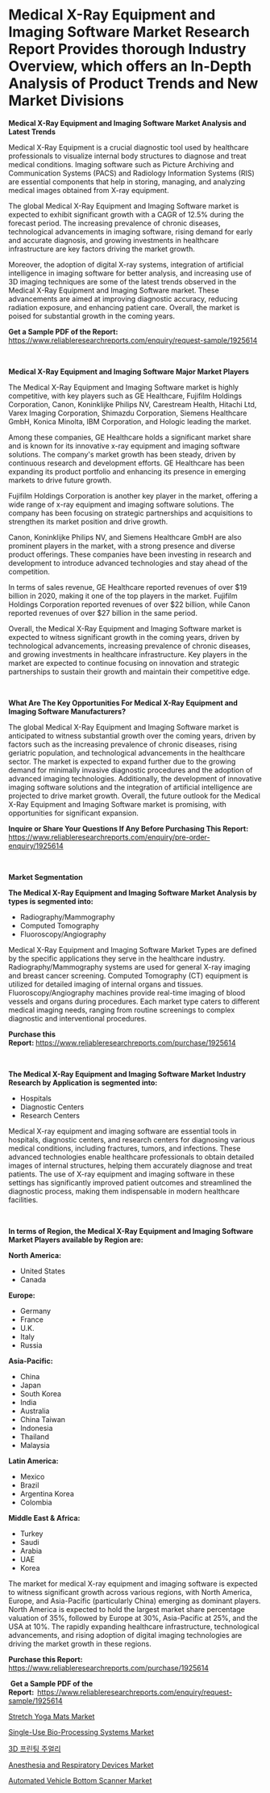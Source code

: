 <p><h1>Medical X-Ray Equipment and Imaging Software Market Research Report Provides thorough Industry Overview, which offers an In-Depth Analysis of Product Trends and New Market Divisions</h1></p><p><strong>Medical X-Ray Equipment and Imaging Software Market Analysis and Latest Trends</strong></p>
<p><p>Medical X-Ray Equipment is a crucial diagnostic tool used by healthcare professionals to visualize internal body structures to diagnose and treat medical conditions. Imaging software such as Picture Archiving and Communication Systems (PACS) and Radiology Information Systems (RIS) are essential components that help in storing, managing, and analyzing medical images obtained from X-ray equipment.</p><p>The global Medical X-Ray Equipment and Imaging Software market is expected to exhibit significant growth with a CAGR of 12.5% during the forecast period. The increasing prevalence of chronic diseases, technological advancements in imaging software, rising demand for early and accurate diagnosis, and growing investments in healthcare infrastructure are key factors driving the market growth.</p><p>Moreover, the adoption of digital X-ray systems, integration of artificial intelligence in imaging software for better analysis, and increasing use of 3D imaging techniques are some of the latest trends observed in the Medical X-Ray Equipment and Imaging Software market. These advancements are aimed at improving diagnostic accuracy, reducing radiation exposure, and enhancing patient care. Overall, the market is poised for substantial growth in the coming years.</p></p>
<p><strong>Get a Sample PDF of the Report:&nbsp;</strong> <a href="https://www.reliableresearchreports.com/enquiry/request-sample/1925614">https://www.reliableresearchreports.com/enquiry/request-sample/1925614</a></p>
<p>&nbsp;</p>
<p><strong>Medical X-Ray Equipment and Imaging Software Major Market Players</strong></p>
<p><p>The Medical X-Ray Equipment and Imaging Software market is highly competitive, with key players such as GE Healthcare, Fujifilm Holdings Corporation, Canon, Koninklijke Philips NV, Carestream Health, Hitachi Ltd, Varex Imaging Corporation, Shimazdu Corporation, Siemens Healthcare GmbH, Konica Minolta, IBM Corporation, and Hologic leading the market.</p><p>Among these companies, GE Healthcare holds a significant market share and is known for its innovative x-ray equipment and imaging software solutions. The company's market growth has been steady, driven by continuous research and development efforts. GE Healthcare has been expanding its product portfolio and enhancing its presence in emerging markets to drive future growth.</p><p>Fujifilm Holdings Corporation is another key player in the market, offering a wide range of x-ray equipment and imaging software solutions. The company has been focusing on strategic partnerships and acquisitions to strengthen its market position and drive growth.</p><p>Canon, Koninklijke Philips NV, and Siemens Healthcare GmbH are also prominent players in the market, with a strong presence and diverse product offerings. These companies have been investing in research and development to introduce advanced technologies and stay ahead of the competition.</p><p>In terms of sales revenue, GE Healthcare reported revenues of over $19 billion in 2020, making it one of the top players in the market. Fujifilm Holdings Corporation reported revenues of over $22 billion, while Canon reported revenues of over $27 billion in the same period.</p><p>Overall, the Medical X-Ray Equipment and Imaging Software market is expected to witness significant growth in the coming years, driven by technological advancements, increasing prevalence of chronic diseases, and growing investments in healthcare infrastructure. Key players in the market are expected to continue focusing on innovation and strategic partnerships to sustain their growth and maintain their competitive edge.</p></p>
<p>&nbsp;</p>
<p><strong>What Are The Key Opportunities For Medical X-Ray Equipment and Imaging Software Manufacturers?</strong></p>
<p><p>The global Medical X-Ray Equipment and Imaging Software market is anticipated to witness substantial growth over the coming years, driven by factors such as the increasing prevalence of chronic diseases, rising geriatric population, and technological advancements in the healthcare sector. The market is expected to expand further due to the growing demand for minimally invasive diagnostic procedures and the adoption of advanced imaging technologies. Additionally, the development of innovative imaging software solutions and the integration of artificial intelligence are projected to drive market growth. Overall, the future outlook for the Medical X-Ray Equipment and Imaging Software market is promising, with opportunities for significant expansion.</p></p>
<p><strong>Inquire or Share Your Questions If Any Before Purchasing This Report:</strong> <a href="https://www.reliableresearchreports.com/enquiry/pre-order-enquiry/1925614">https://www.reliableresearchreports.com/enquiry/pre-order-enquiry/1925614</a></p>
<p>&nbsp;</p>
<p><strong>Market Segmentation</strong></p>
<p><strong>The Medical X-Ray Equipment and Imaging Software Market Analysis by types is segmented into:</strong></p>
<p><ul><li>Radiography/Mammography</li><li>Computed Tomography</li><li>Fluoroscopy/Angiography</li></ul></p>
<p><p>Medical X-Ray Equipment and Imaging Software Market Types are defined by the specific applications they serve in the healthcare industry. Radiography/Mammography systems are used for general X-ray imaging and breast cancer screening. Computed Tomography (CT) equipment is utilized for detailed imaging of internal organs and tissues. Fluoroscopy/Angiography machines provide real-time imaging of blood vessels and organs during procedures. Each market type caters to different medical imaging needs, ranging from routine screenings to complex diagnostic and interventional procedures.</p></p>
<p><strong>Purchase this Report:&nbsp;</strong><a href="https://www.reliableresearchreports.com/purchase/1925614">https://www.reliableresearchreports.com/purchase/1925614</a></p>
<p>&nbsp;</p>
<p><strong>The Medical X-Ray Equipment and Imaging Software Market Industry Research by Application is segmented into:</strong></p>
<p><ul><li>Hospitals</li><li>Diagnostic Centers</li><li>Research Centers</li></ul></p>
<p><p>Medical X-ray equipment and imaging software are essential tools in hospitals, diagnostic centers, and research centers for diagnosing various medical conditions, including fractures, tumors, and infections. These advanced technologies enable healthcare professionals to obtain detailed images of internal structures, helping them accurately diagnose and treat patients. The use of X-ray equipment and imaging software in these settings has significantly improved patient outcomes and streamlined the diagnostic process, making them indispensable in modern healthcare facilities.</p></p>
<p>&nbsp;</p>
<p><strong>In terms of Region, the Medical X-Ray Equipment and Imaging Software Market Players available by Region are:</strong></p>
<p>
    <p> <strong> North America: </strong>
        <ul>
            <li>United States</li>
            <li>Canada</li>
        </ul>
        </p> 
    <p> <strong> Europe: </strong>
        <ul>
            <li>Germany</li>
            <li>France</li>
            <li>U.K.</li>
            <li>Italy</li>
            <li>Russia</li>
        </ul>
        </p> 
    <p> <strong> Asia-Pacific: </strong>
        <ul>
            <li>China</li>
            <li>Japan</li>
            <li>South Korea</li>
            <li>India</li>
            <li>Australia</li>
            <li>China Taiwan</li>
            <li>Indonesia</li>
            <li>Thailand</li>
            <li>Malaysia</li>
        </ul>
        </p> 
    <p> <strong> Latin America: </strong>
        <ul>
            <li>Mexico</li>
            <li>Brazil</li>
            <li>Argentina Korea</li>
            <li>Colombia</li>
        </ul>
        </p> 
    <p> <strong> Middle East & Africa: </strong>
        <ul>
            <li>Turkey</li>
            <li>Saudi</li>
            <li>Arabia</li>
            <li>UAE</li>
            <li>Korea</li>
        </ul>
    </p>
    </p>
<p><p>The market for medical X-ray equipment and imaging software is expected to witness significant growth across various regions, with North America, Europe, and Asia-Pacific (particularly China) emerging as dominant players. North America is expected to hold the largest market share percentage valuation of 35%, followed by Europe at 30%, Asia-Pacific at 25%, and the USA at 10%. The rapidly expanding healthcare infrastructure, technological advancements, and rising adoption of digital imaging technologies are driving the market growth in these regions.</p></p>
<p><strong>Purchase this Report: </strong><a href="https://www.reliableresearchreports.com/purchase/1925614">https://www.reliableresearchreports.com/purchase/1925614</a></p>
<p>&nbsp;<strong>Get a Sample PDF of the Report:&nbsp;&nbsp;</strong><a href="https://www.reliableresearchreports.com/enquiry/request-sample/1925614">https://www.reliableresearchreports.com/enquiry/request-sample/1925614</a></p>
<p><strong></strong></p>
<p><p><a href="https://view.publitas.com/reportprime-1/stretch-yoga-mats-market-research-report-reveals-the-latest-trends-and-opportunities-of-this-market-for-period-from-2024-2031/">Stretch Yoga Mats Market</a></p><p><a href="https://github.com/Whitneyboyettebo9kiw7yr13/Market-Research-Report-List-1/blob/main/single-use-bio-processing-systems-market.md">Single-Use Bio-Processing Systems Market</a></p><p><a href="https://github.com/trmesnao7959541/Market-Research-Report-List-1/blob/main/5828431184526.md">3D 프린팅 주얼리</a></p><p><a href="https://github.com/sonuprakash1/Market-Research-Report-List-1/blob/main/anesthesia-and-respiratory-devices-market.md">Anesthesia and Respiratory Devices Market</a></p><p><a href="https://issuu.com/reportprime-2/docs/automated-vehicle-bottom-scanner-market-size-2030.">Automated Vehicle Bottom Scanner Market</a></p></p>